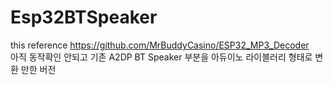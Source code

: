 # Esp32BTSpeaker
this reference https://github.com/MrBuddyCasino/ESP32_MP3_Decoder  
아직 동작확인 안되고 기존 A2DP BT Speaker 부분을 아듀이노 라이블러리 형태로 변환 만한 버전   
